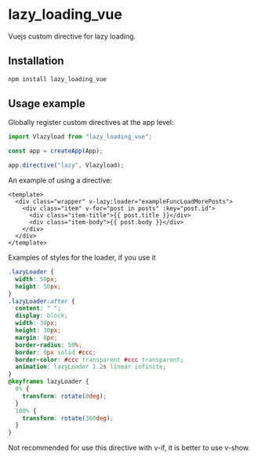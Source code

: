 # lazy_loading_vue

Vuejs custom directive for lazy loading.

## Installation

```bash
npm install lazy_loading_vue
```

## Usage example

Globally register custom directives at the app level:

```js
import Vlazyload from "lazy_loading_vue";

const app = createApp(App);

app.directive("lazy", Vlazyload);
```

An example of using a directive:

```vue
<template>
  <div class="wrapper" v-lazy:loader="exampleFuncLoadMorePosts">
    <div class="item" v-for="post in posts" :key="post.id">
      <div class="item-title">{{ post.title }}</div>
      <div class="item-body">{{ post.body }}</div>
    </div>
  </div>
</template>
```

Examples of styles for the loader, if you use it

```css
.lazyLoader {
  width: 50px;
  height: 50px;
}
.lazyLoader:after {
  content: " ";
  display: block;
  width: 30px;
  height: 30px;
  margin: 8px;
  border-radius: 50%;
  border: 6px solid #ccc;
  border-color: #ccc transparent #ccc transparent;
  animation: lazyLoader 1.2s linear infinite;
}
@keyframes lazyLoader {
  0% {
    transform: rotate(0deg);
  }
  100% {
    transform: rotate(360deg);
  }
}
```

Not recommended for use this directive with v-if, it is better to use v-show.
